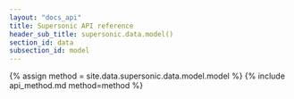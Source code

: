 ```yaml
---
layout: "docs_api"
title: Supersonic API reference
header_sub_title: supersonic.data.model()
section_id: data
subsection_id: model
---
```


{% assign method = site.data.supersonic.data.model.model %}
{% include api_method.md method=method %}
